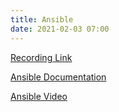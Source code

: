 ```yaml
---
title: Ansible
date: 2021-02-03 07:00
---
```


[Recording Link](https://cofc.zoom.us/rec/share/Y1r4PCgoEEfOVpVk4AN0VE6Mpp1mBSHR9i48qZNte7yvTEiJ-FHTickEX904yq-1.lshsDHSwumRYhWhB?startTime=1612398909000)

[Ansible Documentation](docs.ansible.com)

[Ansible Video](https://youtu.be/5hycyr-8EKs)
